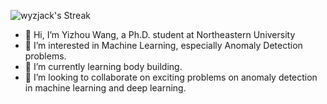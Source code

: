 ![wyzjack's Streak](https://github-readme-streak-stats.herokuapp.com/?user=wyzjack&theme=vue-dark&hide_border=true)
- 👋 Hi, I’m Yizhou Wang, a Ph.D. student at Northeastern University
- 👀 I’m interested in Machine Learning, especially Anomaly Detection problems.
- 🌱 I’m currently learning body building.
- 💞️ I’m looking to collaborate on exciting problems on anomaly detection in machine learning and deep learning.

<!---
wyzjack/wyzjack is a ✨ special ✨ repository because its `README.md` (this file) appears on your GitHub profile.
You can click the Preview link to take a look at your changes.
--->
